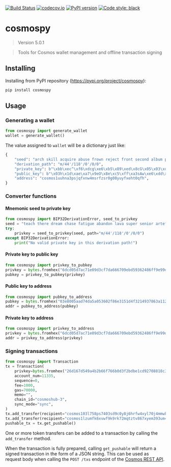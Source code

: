 [![Build Status](https://travis-ci.com/hukkinj1/cosmospy.svg?branch=master)](https://travis-ci.com/hukkinj1/cosmospy)
[![codecov.io](https://codecov.io/gh/hukkinj1/cosmospy/branch/master/graph/badge.svg)](https://codecov.io/gh/hukkinj1/cosmospy)
[![PyPI version](https://badge.fury.io/py/cosmospy.svg)](https://badge.fury.io/py/cosmospy)
[![Code style: black](https://img.shields.io/badge/code%20style-black-000000.svg)](https://github.com/psf/black)
# cosmospy

<!--- Don't edit the version line below manually. Let bump2version do it for you. -->
> Version 5.0.1

> Tools for Cosmos wallet management and offline transaction signing

## Installing
Installing from PyPI repository (https://pypi.org/project/cosmospy):
```bash
pip install cosmospy
```

## Usage

### Generating a wallet
```python
from cosmospy import generate_wallet
wallet = generate_wallet()
```
The value assigned to `wallet` will be a dictionary just like:
```python
{
    "seed": "arch skill acquire abuse frown reject front second album pizza hill slogan guess random wonder benefit industry custom green ill moral daring glow elevator",
    "derivation_path": "m/44'/118'/0'/0/0",
    "private_key": b"\xbb\xec^\xf6\xdcg\xe6\xb5\x89\xed\x8cG\x05\x03\xdf0:\xc9\x8b \x85\x8a\x14\x12\xd7\xa6a\x01\xcd\xf8\x88\x93",
    "public_key": b"\x03h\x1d\xae\xa7\x9eO\x8e\xc5\xff\xa3sAw\xe6\xdd\xc9\xb8b\x06\x0eo\xc5a%z\xe3\xff\x1e\xd2\x8e5\xe7",
    "address": "cosmos1uuhna3psjqfxnw4msrfzsr0g08yuyfxeht0qfh",
}
 ```

### Converter functions
#### Mnemonic seed to private key
```python
from cosmospy import BIP32DerivationError, seed_to_privkey
seed = "teach there dream chase fatigue abandon lava super senior artefact close upgrade"
try:
    privkey = seed_to_privkey(seed, path="m/44'/118'/0'/0/0")
except BIP32DerivationError:
    print("No valid private key in this derivation path!")
 ```
#### Private key to public key
```python
from cosmospy import privkey_to_pubkey
privkey = bytes.fromhex("6dcd05d7ac71e09d3cf7da666709ebd59362486ff9e99db0e8bc663570515afa")
pubkey = privkey_to_pubkey(privkey)
 ```
#### Public key to address
```python
from cosmospy import pubkey_to_address
pubkey = bytes.fromhex("03e8005aad74da5a053602f86e3151d4f3214937863a11299c960c28d3609c4775")
addr = pubkey_to_address(pubkey)
 ```
#### Private key to address
```python
from cosmospy import privkey_to_address
privkey = bytes.fromhex("6dcd05d7ac71e09d3cf7da666709ebd59362486ff9e99db0e8bc663570515afa")
addr = privkey_to_address(privkey)
 ```

### Signing transactions
```python
from cosmospy import Transaction
tx = Transaction(
    privkey=bytes.fromhex("26d167d549a4b2b66f766b0d3f2bdbe1cd92708818c338ff453abde316a2bd59"),
    account_num=11335,
    sequence=0,
    fee=1000,
    gas=70000,
    memo="",
    chain_id="cosmoshub-3",
    sync_mode="sync",
)
tx.add_transfer(recipient="cosmos103l758ps7403sd9c0y8j6hrfw4xyl70j4mmwkf", amount=387000)
tx.add_transfer(recipient="cosmos1lzumfk6xvwf9k9rk72mqtztv867xyem393um48", amount=123)
pushable_tx = tx.get_pushable()
```
One or more token transfers can be added to a transaction by calling the `add_transfer` method.

When the transaction is fully prepared, calling `get_pushable` will return a signed transaction in the form of a JSON string. This can be used as request body when calling the `POST /txs` endpoint of the [Cosmos REST API](https://cosmos.network/rpc).
